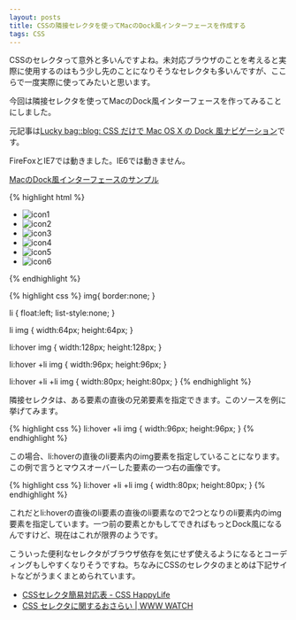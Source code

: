 ```yaml
---
layout: posts
title: CSSの隣接セレクタを使ってMacのDock風インターフェースを作成する
tags: CSS
---
```


CSSのセレクタって意外と多いんですよね。未対応ブラウザのことを考えると実際に使用するのはもう少し先のことになりそうなセレクタも多いんですが、ここらで一度実際に使ってみたいと思います。

今回は隣接セレクタを使ってMacのDock風インターフェースを作ってみることにしました。

元記事は[Lucky bag::blog: CSS だけで Mac OS X の Dock 風ナビゲーション](http://www.lucky-bag.com/archives/2006/03/css-navigation-magnification.html)です。

FireFoxとIE7では動きました。IE6では動きません。

[MacのDock風インターフェースのサンプル](/sample/2007-04-24-24211027/index.html)

{% highlight html %}
<ul>
  <li><img src="icon1.png" alt="icon1"/></li>
  <li><img src="icon2.png" alt="icon2"/></li>
  <li><img src="icon3.png" alt="icon3"/></li>
  <li><img src="icon4.png" alt="icon4"/></li>
  <li><img src="icon5.png" alt="icon5"/></li>
  <li><img src="icon6.png" alt="icon6"/></li>
</ul>
{% endhighlight %}

{% highlight css %}
img{
  border:none;
}

li {
  float:left;
  list-style:none;
}

li img {
  width:64px;
  height:64px;
}

li:hover img {
  width:128px;
  height:128px;
}

li:hover +li img {
  width:96px;
  height:96px;
}

li:hover +li +li img {
  width:80px;
  height:80px;
}
{% endhighlight %}

隣接セレクタは、ある要素の直後の兄弟要素を指定できます。このソースを例に挙げてみます。

{% highlight css %}
li:hover +li img {
  width:96px;
  height:96px;
}
{% endhighlight %}

この場合、li:hoverの直後のli要素内のimg要素を指定していることになります。この例で言うとマウスオーバーした要素の一つ右の画像です。

{% highlight css %}
li:hover +li +li img {
  width:80px;
  height:80px;
}
{% endhighlight %}

これだとli:hoverの直後のli要素の直後のli要素なので2つとなりのli要素内のimg要素を指定しています。一つ前の要素とかもしてできればもっとDock風になるんですけど、現在はこれが限界のようです。

こういった便利なセレクタがブラウザ依存を気にせず使えるようになるとコーディングもしやすくなりそうですね。ちなみにCSSのセレクタのまとめは下記サイトなどがうまくまとめられています。

* [CSSセレクタ簡易対応表 - CSS HappyLife](http://css-happylife.com/archives/2007/0416_0013.php)
* [CSS セレクタに関するおさらい | WWW WATCH](http://hyper-text.org/archives/2007/01/css_electors_reference.shtml)
